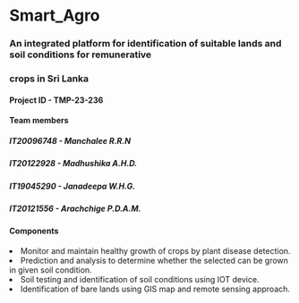 # Smart_Agro

### An integrated platform for identification of suitable lands and soil conditions for remunerative 
### crops in Sri Lanka

#### Project ID - TMP-23-236
#### Team members
##### IT20096748 - Manchalee R.R.N
##### IT20122928 -  Madhushika A.H.D.
##### IT19045290 - Janadeepa W.H.G.
##### IT20121556 -  Arachchige P.D.A.M. 

#### Components

<li> Monitor and maintain 
       healthy growth of crops by 
       plant disease detection. 
</li>
 
 <li> Prediction and analysis to 
       determine whether the 
       selected can be grown in 
       given soil condition.
 </li>
 
 
 <li> Soil testing and identification 
      of soil conditions using IOT 
      device.
 </li>
 
 <li> Identification of bare lands 
      using GIS map and remote 
      sensing approach.

 </li>

